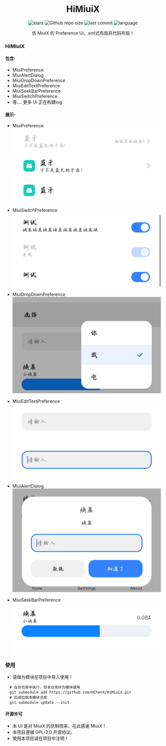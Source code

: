 <div align="center">
<h1>HiMiuiX</h1>

![stars](https://img.shields.io/github/stars/HChenX/HiMiuiX?style=flat)
![Github repo size](https://img.shields.io/github/repo-size/HChenX/HiMiuiX)
![last commit](https://img.shields.io/github/last-commit/HChenX/HiMiuiX?style=flat)
![language](https://img.shields.io/badge/language-java-purple)

[//]: # (<p><b><a href="README-en.md">English</a> | <a href="README.md">简体中文</a></b></p>)
<p>仿 MiuiX 的 Preference Ui，xml式布局非代码布局！</p>
</div>

### HiMiuiX
#### 包含:

- MiuiPreference
- MiuiAlertDialog
- MiuiDropDownPreference
- MiuiEditTextPreference
- MiuiSeekBarPreference
- MiuiSwitchPreference
- 等.... 更多 Ui 正在构建ing

#### 展示:

- MiuiPreference
![MiuiPreference](https://raw.githubusercontent.com/HChenX/HiMiuiX/master/MiuiPreference.jpg)

- MiuiSwitchPreference
![MiuiSwitchPreference](https://raw.githubusercontent.com/HChenX/HiMiuiX/master/MiuiSwitchPreference.jpg)

- MiuiDropDownPreference
![MiuiDropDownPreference](https://raw.githubusercontent.com/HChenX/HiMiuiX/master/MiuiDropDownPreference.jpg)

- MiuiEditTextPreference
![MiuiEditTextPreference](https://raw.githubusercontent.com/HChenX/HiMiuiX/master/MiuiEditTextPreference.jpg)
![MiuiEditTextPreference1](https://raw.githubusercontent.com/HChenX/HiMiuiX/master/MiuiEditTextPreference1.jpg)

- MiuiAlertDialog
![MiuiAlertDialog](https://raw.githubusercontent.com/HChenX/HiMiuiX/master/MiuiAlertDialog.jpg)

- MiuiSeekBarPreference
![MiuiSeekBarPreference](https://raw.githubusercontent.com/HChenX/HiMiuiX/master/MiuiSeekBarPreference.jpg)


### 使用

- 请做为模块在项目中导入使用！
```shell
  # 在你仓库中执行，将本仓库作为模块使用
  git submodule add https://github.com/HChenX/HiMiuiX.git
  # 后续拉取本模块仓库
  git submodule update --init
```

#### 开源许可

- 本 UI 是对 MiuiX 的仿制而来，在此感谢 MiuiX！
- 本项目遵循 GPL-3.0 开源协议。
- 使用本项目请在项目中注明！